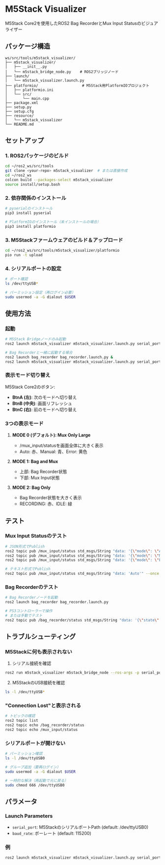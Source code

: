 # M5Stack Visualizer

M5Stack Core2を使用したROS2 Bag RecorderとMux Input Statusのビジュアライザー

## パッケージ構造

```
ws/src/tools/m5stack_visualizer/
├── m5stack_visualizer/
│   ├── __init__.py
│   └── m5stack_bridge_node.py    # ROS2ブリッジノード
├── launch/
│   └── m5stack_visualizer.launch.py
├── platformio/                    # M5Stack用PlatformIOプロジェクト
│   ├── platformio.ini
│   └── src/
│       └── main.cpp
├── package.xml
├── setup.py
├── setup.cfg
├── resource/
│   └── m5stack_visualizer
└── README.md
```

## セットアップ

### 1. ROS2パッケージのビルド

```bash
cd ~/ros2_ws/src/tools
git clone <your-repo> m5stack_visualizer  # または直接作成
cd ~/ros2_ws
colcon build --packages-select m5stack_visualizer
source install/setup.bash
```

### 2. 依存関係のインストール

```bash
# pyserialのインストール
pip3 install pyserial

# PlatformIOのインストール（未インストールの場合）
pip3 install platformio
```

### 3. M5Stackファームウェアのビルド＆アップロード

```bash
cd ~/ros2_ws/src/tools/m5stack_visualizer/platformio
pio run -t upload
```

### 4. シリアルポートの設定

```bash
# ポート確認
ls /dev/ttyUSB*

# パーミッション設定（再ログイン必要）
sudo usermod -a -G dialout $USER
```

## 使用方法

### 起動

```bash
# M5Stack Bridgeノードのみ起動
ros2 launch m5stack_visualizer m5stack_visualizer.launch.py serial_port:=/dev/ttyUSB0

# Bag Recorderと一緒に起動する場合
ros2 launch bag_recorder bag_recorder.launch.py &
ros2 launch m5stack_visualizer m5stack_visualizer.launch.py serial_port:=/dev/ttyUSB0
```

### 表示モード切り替え

M5Stack Core2のボタン:
- **BtnA (左)**: 次のモードへ切り替え
- **BtnB (中央)**: 画面リフレッシュ
- **BtnC (右)**: 前のモードへ切り替え

### 3つの表示モード

1. **MODE 0 (デフォルト): Mux Only Large**
   - /mux_input/statusを画面全体に大きく表示
   - Auto: 赤、Manual: 青、Error: 黄色

2. **MODE 1: Bag and Mux**
   - 上部: Bag Recorder状態
   - 下部: Mux Input状態

3. **MODE 2: Bag Only**
   - Bag Recorder状態を大きく表示
   - RECORDING: 赤、IDLE: 緑

## テスト

### Mux Input Statusのテスト

```bash
# JSON形式でPublish
ros2 topic pub /mux_input/status std_msgs/String "data: '{\"mode\": \"Auto\"}'" --once
ros2 topic pub /mux_input/status std_msgs/String "data: '{\"mode\": \"Manual\"}'" --once
ros2 topic pub /mux_input/status std_msgs/String "data: '{\"mode\": \"Error\"}'" --once

# テキスト形式でPublish
ros2 topic pub /mux_input/status std_msgs/String "data: 'Auto'" --once
```

### Bag Recorderのテスト

```bash
# Bag Recorderノードを起動
ros2 launch bag_recorder bag_recorder.launch.py

# PS3コントローラーで操作
# または手動でテスト
ros2 topic pub /bag_recorder/status std_msgs/String "data: '{\"state\": \"RECORDING\", \"system_unlocked\": true, \"current_bag\": \"test_bag\", \"bag_counter\": 1, \"recording_start_time\": \"2025-10-30T10:00:00\"}'" --once
```

## トラブルシューティング

### M5Stackに何も表示されない

1. シリアル接続を確認
```bash
ros2 run m5stack_visualizer m5stack_bridge_node --ros-args -p serial_port:=/dev/ttyUSB0 --log-level debug
```

2. M5StackのUSB接続を確認
```bash
ls -l /dev/ttyUSB*
```

### "Connection Lost"と表示される

```bash
# トピックの確認
ros2 topic list
ros2 topic echo /bag_recorder/status
ros2 topic echo /mux_input/status
```

### シリアルポートが開けない

```bash
# パーミッション確認
ls -l /dev/ttyUSB0

# グループ追加（要再ログイン）
sudo usermod -a -G dialout $USER

# 一時的な解決（再起動で元に戻る）
sudo chmod 666 /dev/ttyUSB0
```

## パラメータ

### Launch Parameters

- `serial_port`: M5StackのシリアルポートPath (default: /dev/ttyUSB0)
- `baud_rate`: ボーレート (default: 115200)

### 例

```bash
ros2 launch m5stack_visualizer m5stack_visualizer.launch.py serial_port:=/dev/ttyACM0 baud_rate:=115200
```